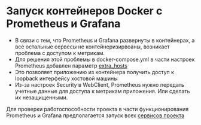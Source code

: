 # Запуск контейнеров Docker c Prometheus и Grafana

* В связи с тем, что Prometheus и Grafana развернуты в контейнерах, а все остальные сервесы не контейнеризирвоаны, возникает проблема с доступом к метрикам.
* Для решения этой проблемы в docker-compose.yml в части настроек Prometheus добавлен параметр [extra_hosts](https://github.com/mrTwice/GB_HomeWork/blob/main/Spring/homework_11/PrometheusGrafana/docker-compose.yml)
* Это позволяет приложению из контейнера получить доступ к loopback интерфейсу хостовой машины
* Из-за настроек Security в WebClient, Prometheus нужно передать учетные данные для доступа к метрикам приложения. Или сделать их незащищенными.

Для проверки работоспособности проекта в части функционирования Prometheus и Grafana предполагается запуск всех [сервисов проекта](https://github.com/mrTwice/GB_HomeWork/tree/main/Spring/homework_11)